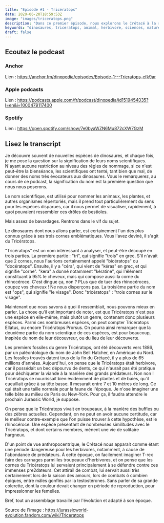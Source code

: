 ```yaml
---
title: "Episode #1 - Tricératops"
date: 2020-06-20T18:59:53Z
image: "images/triceratops.png"
description: "Dans ce premier épisode, nous explorons le Crétacé à la recherche d'une créature mesurant 9 mètres de long et dont les trois cornes ont fait de lui, l'un des dinosaures les plus célèbres. En route pour le passé."
keywords: "dinosaures, triceratops, animal, herbivore, sciences, naturelle, podcast, apple, anchor, spotify"
draft: false
---
```


## Ecoutez le podcast

### Anchor

Lien : https://anchor.fm/dinopedia/episodes/Episode-1---Tricratops-efk9ar

### Apple podcasts

Lien : https://podcasts.apple.com/fr/podcast/dinopedia/id1519454035?l=en&i=1000479117400

### Spotify

Lien : https://open.spotify.com/show/7e0byaWZN6Mu872cXW7GzM

## Lisez le transcript

Je découvre souvent de nouvelles espèces de dinosaures, et chaque fois, je me  pose la question sur la signification de leurs noms scientifiques. N'ayant aucune restriction au niveau des règles de nommage, si ce n'est peut-être la bienséance, les scientifiques ont tenté, tant bien que mal, de donner des noms très évocateurs aux dinosaures. Vous le remarquerez, au cours de ce podcast, la signification du nom est la première question que nous nous poserons.

Le nom scientifique, est utilisé pour nommer les animaux, les plantes, et autres organismes répertoriés, mais il prend tout particulièrement du sens pour les espèces disparues, car il nous permet de visualiser, rapidement, à quoi pouvaient ressembler ces drôles de bestioles.

Mais assez de bavardages. Rentrons dans le vif du sujet.

Le dinosaures dont nous allons parler, est certainement  l'un des plus connus grâce à ses trois cornes emblématiques. Vous l'avez deviné, il s'agit du Tricératops.

"Tricératops" est un nom intéressant à analyser, et peut-être découpé en trois parties. La première partie : "tri", qui signifie "trois" en grec. S'il n'avait que 2 cornes, nous l'aurions certainement appelé "bicératops" ou "docératops". Ensuite, il y a "céra", qui vient de "kéras" en grec, et qui signifie "corne". "kera" a donné notamment "kératine", qui l'élément constituant à 95% le cheveux, mais qui compose aussi la corne du rhinocéroce. C'est dingue ça, non ? PLus que de tuer des rhinocéroces, coupez vos cheveux ! Ne nous disperçons pas. La troisième partie du nom est "ops", qui signifie "le visage". Donc "tricératops" : "trois cornes sur le visage".

Maintenant que nous savons à quoi il ressemblait, nous pouvons mieux en parler. La chose qu'il est important de noter, est que Tricératops n'est pas une espèce en elle-même, mais plutôt un genre, contenant donc plusieurs espèces. Parmi ces nombreuses espèces, on peut compter Tricératops Ellatus, ou encore Tricératops Prorsus. On pourra ainsi remarquer que la deuxième partie du nom scientique de ces espèces, est pour beaucoup, inspirée du nom de leur découvreur, ou du lieu de leur découverte.

Les premiers fossiles du genre Tricératops, ont été découverts vers 1886, par un paléontologue du nom de John Bell Hatcher, en Amérique du Nord. Les fossiles trouvés datent tous de la fin du Crétacé, il y a plus de 65 millions d'années. Aujourd'hui, on pense que le Tricératops était herbivore, car il possédait un bec dépourvu de dents, ce qui n'aurait pas été pratique pour déchiqueter la viande à la manière des grands prédateurs. Non non ! Tricératops se nourrissait bien évidemment de plantes et de baies, qu'il cueuillait grâce à sa tête basse. Il mesurait entre 7 et 10 mètres de long. Ce qui était une taille normale pour la faune de l'époque. Je n'ose imaginer une telle bête au milieu de Paris ou New-York. Pour ça, il faudra attendre le prochain Jurassic World, je suppose.

On pense que le Tricératops vivait en troupeaux, à la manière des buffles ou des zèbres actuelles. Cependant, on ne peut en avoir aucune certitude, car le meilleur contre-exemple que l'on puisse trouver à cette hypothèse, est le rhinocéroce. Une espèce présentant de nombreuses similitudes avec le Tricératops, et dont certains membres, mènent une vie de solitaire hargneux.

D'un point de vue anthropocentrique, le Crétacé nous apparait comme étant une période dangereuse pour les herbivores, notamment, à cause de l'abondance de prédateurs. À cette époque, on facilement imaginer T-rex faire des carnages parmi les troupeaux d'herbivores, et on pense que les cornes du Tricératops lui servaient principalement à se défendre contre ces immenses pre2dateurs. Cet attirail de combat, lui servait aussi très certainement lors de la saison des amours, lors de combats ô combien épiques, entre mâles gonflés par la testostérones. Sans parler de sa grande colerette, dont la couleur devait changer en période de reproduction, pour impressionner les femelles.

Bref, tout un assemblage travaillé par l'évolution et adapté à son époque.

Source de l'image : https://jurassicworld-evolution.fandom.com/wiki/Triceratops
